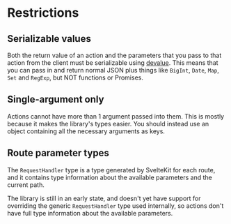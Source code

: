 # Restrictions

## Serializable values

Both the return value of an action and the parameters that you pass to that action from the client must be serializable using [devalue](https://github.com/rich-harris/devalue). This means that you can pass in and return normal JSON plus things like `BigInt`, `Date`, `Map`, `Set` and `RegExp`, but NOT functions or Promises.

## Single-argument only

Actions cannot have more than 1 argument passed into them. This is mostly because it makes the library's types easier. You should instead use an object containing all the necessary arguments as keys.

## Route parameter types

The `RequestHandler` type is a type generated by SvelteKit for each route, and it contains type information about the available parameters and the current path.

The library is still in an early state, and doesn't yet have support for overriding the generic `RequestHandler` type used internally, so actions don't have full type information about the available parameters.

